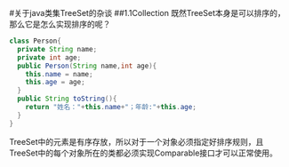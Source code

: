 #关于java类集TreeSet的杂谈
##1.1Collection
既然TreeSet本身是可以排序的，那么它是怎么实现排序的呢？
```Java
class Person{
  private String name;
  private int age;
  public Person(String name,int age){
    this.name = name;
    this.age = age;
  }
  public String toString(){
    return "姓名："+this.name+"；年龄:"+this.age;
  }
}
```
TreeSet中的元素是有序存放，所以对于一个对象必须指定好排序规则，且TreeSet中的每个对象所在的类都必须实现Comparable接口才可以正常使用。

